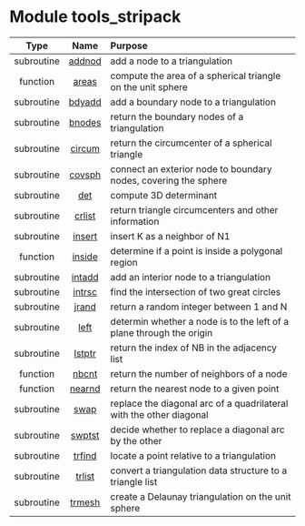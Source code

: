 # Module tools_stripack

| Type | Name | Purpose |
| :--: | :--: | :---------- |
| subroutine | [addnod](https://github.com/benjaminmenetrier/bump-standalone/tree/master/src/tools_stripack.F90#L27) | add a node to a triangulation |
| function | [areas](https://github.com/benjaminmenetrier/bump-standalone/tree/master/src/tools_stripack.F90#L297) | compute the area of a spherical triangle on the unit sphere |
| subroutine | [bdyadd](https://github.com/benjaminmenetrier/bump-standalone/tree/master/src/tools_stripack.F90#L442) | add a boundary node to a triangulation |
| subroutine | [bnodes](https://github.com/benjaminmenetrier/bump-standalone/tree/master/src/tools_stripack.F90#L584) | return the boundary nodes of a triangulation |
| subroutine | [circum](https://github.com/benjaminmenetrier/bump-standalone/tree/master/src/tools_stripack.F90#L720) | return the circumcenter of a spherical triangle |
| subroutine | [covsph](https://github.com/benjaminmenetrier/bump-standalone/tree/master/src/tools_stripack.F90#L807) | connect an exterior node to boundary nodes, covering the sphere |
| subroutine | [det](https://github.com/benjaminmenetrier/bump-standalone/tree/master/src/tools_stripack.F90#L919) | compute 3D determinant |
| subroutine | [crlist](https://github.com/benjaminmenetrier/bump-standalone/tree/master/src/tools_stripack.F90#L956) | return triangle circumcenters and other information |
| subroutine | [insert](https://github.com/benjaminmenetrier/bump-standalone/tree/master/src/tools_stripack.F90#L1596) | insert K as a neighbor of N1 |
| function | [inside](https://github.com/benjaminmenetrier/bump-standalone/tree/master/src/tools_stripack.F90#L1655) | determine if a point is inside a polygonal region |
| subroutine | [intadd](https://github.com/benjaminmenetrier/bump-standalone/tree/master/src/tools_stripack.F90#L2018) | add an interior node to a triangulation |
| subroutine | [intrsc](https://github.com/benjaminmenetrier/bump-standalone/tree/master/src/tools_stripack.F90#L2120) | find the intersection of two great circles |
| subroutine | [jrand](https://github.com/benjaminmenetrier/bump-standalone/tree/master/src/tools_stripack.F90#L2228) | return a random integer between 1 and N |
| subroutine | [left](https://github.com/benjaminmenetrier/bump-standalone/tree/master/src/tools_stripack.F90#L2294) | determin whether a node is to the left of a plane through the origin |
| subroutine | [lstptr](https://github.com/benjaminmenetrier/bump-standalone/tree/master/src/tools_stripack.F90#L2357) | return the index of NB in the adjacency list |
| function | [nbcnt](https://github.com/benjaminmenetrier/bump-standalone/tree/master/src/tools_stripack.F90#L2438) | return the number of neighbors of a node |
| function | [nearnd](https://github.com/benjaminmenetrier/bump-standalone/tree/master/src/tools_stripack.F90#L2514) | return the nearest node to a given point |
| subroutine | [swap](https://github.com/benjaminmenetrier/bump-standalone/tree/master/src/tools_stripack.F90#L2838) | replace the diagonal arc of a quadrilateral with the other diagonal |
| subroutine | [swptst](https://github.com/benjaminmenetrier/bump-standalone/tree/master/src/tools_stripack.F90#L2955) | decide whether to replace a diagonal arc by the other |
| subroutine | [trfind](https://github.com/benjaminmenetrier/bump-standalone/tree/master/src/tools_stripack.F90#L3056) | locate a point relative to a triangulation |
| subroutine | [trlist](https://github.com/benjaminmenetrier/bump-standalone/tree/master/src/tools_stripack.F90#L3570) | convert a triangulation data structure to a triangle list |
| subroutine | [trmesh](https://github.com/benjaminmenetrier/bump-standalone/tree/master/src/tools_stripack.F90#L3870) | create a Delaunay triangulation on the unit sphere |
